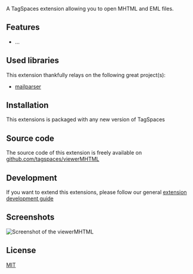 A TagSpaces extension allowing you to open MHTML and EML files.

## Features

* ...

## Used libraries
This extension thankfully relays on the following great project(s):

* [mailparser](https://github.com/andris9/mailparser)

## Installation

This extensions is packaged with any new version of TagSpaces

## Source code

The source code of this extension is freely available on [github.com/tagspaces/viewerMHTML](https://github.com/tagspaces/viewerMHTML/)

## Development

If you want to extend this extensions, please follow our general [extension development guide](http://tagspaces.org/documentation/extension-development-guide)

## Screenshots

![Screenshot of the viewerMHTML](http://tagspaces.org/extensions/viewerMHTML/viewerMHTML-screenshot.png)

## License

[MIT](https://github.com/tagspaces/viewerMHTML/blob/master/LICENSE.txt)

